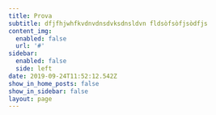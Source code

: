 ```yaml
---
title: Prova
subtitle: dfjfhjwhfkvdnvdnsdvksdnsldvn fldsòfsòfjsòdfjs
content_img:
  enabled: false
  url: '#'
sidebar:
  enabled: false
  side: left
date: 2019-09-24T11:52:12.542Z
show_in_home_posts: false
show_in_sidebar: false
layout: page
---
```


